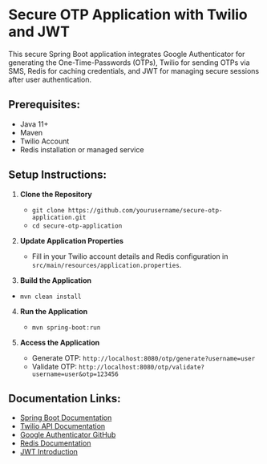 # Secure OTP Application with Twilio and JWT

This secure Spring Boot application integrates Google Authenticator for generating the One-Time-Passwords (OTPs), Twilio for sending OTPs via SMS, Redis for caching credentials, and JWT for managing secure sessions after user authentication.

## Prerequisites:
- Java 11+
- Maven
- Twilio Account
- Redis installation or managed service

## Setup Instructions:
1. **Clone the Repository**
   - `git clone https://github.com/yourusername/secure-otp-application.git`
   - `cd secure-otp-application`

2. **Update Application Properties**
   - Fill in your Twilio account details and Redis configuration in `src/main/resources/application.properties`.

3. **Build the Application**
  -  `mvn clean install`

4. **Run the Application**
   - `mvn spring-boot:run`

5. **Access the Application**
   - Generate OTP: `http://localhost:8080/otp/generate?username=user`
   - Validate OTP: `http://localhost:8080/otp/validate?username=user&otp=123456`

## Documentation Links:
- [Spring Boot Documentation](https://spring.io/projects/spring-boot)
- [Twilio API Documentation](https://www.twilio.com/docs)
- [Google Authenticator GitHub](https://github.com/wstrange/GoogleAuth)
- [Redis Documentation](https://redis.io/documentation)
- [JWT Introduction](https://jwt.io/introduction)

